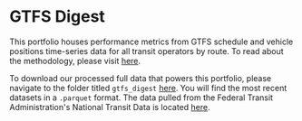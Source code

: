 # GTFS Digest

This portfolio houses performance metrics from GTFS schedule and vehicle positions time-series data for all transit operators by route.
To read about the methodology, please visit [here](https://github.com/cal-itp/data-analyses/blob/main/gtfs_digest/methodology.md). 

To download our processed full data that powers this portfolio, please navigate to the folder titled `gtfs_digest` [here](https://console.cloud.google.com/storage/browser/calitp-publish-data-analysis). You will find the most recent datasets in a `.parquet` format. The data pulled from the Federal Transit Administration's National Transit Data is located [here](https://www.transit.dot.gov/ntd/data-product/2022-annual-database-agency-information). 
